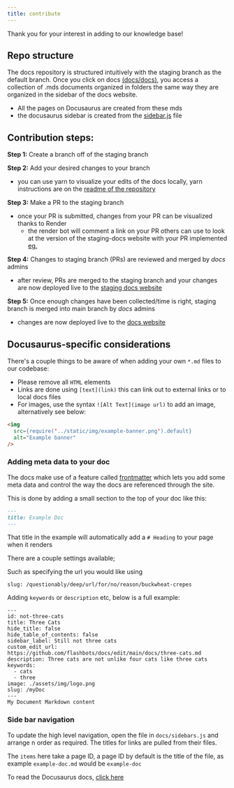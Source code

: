 ```yaml
---
title: contribute
---
```

Thank you for your interest in adding to our knowledge base!

## Repo structure
The docs repository is structured intuitively with the staging branch as the default branch. Once you click on docs [(docs/docs)](https://github.com/flashbots/docs/tree/staging/docs), you access a collection of .mds documents organized in folders the same way they are organized in the sidebar of the docs website.
- All the pages on Docusaurus are created from these mds
- the docusaurus sidebar is created from the [sidebar.js](https://github.com/flashbots/docs/blob/staging/docs/sidebars.js) file


## Contribution steps:

**Step 1:**  Create a branch off of the staging branch

**Step 2:** Add your desired changes to your branch
- you can use yarn to visualize your edits of the docs locally, yarn instructions are on the [readme of the repository](https://github.com/flashbots/docs#readme)

**Step 3:** Make a PR to the staging branch
- once your PR is submitted, changes from your PR can be visualized thanks to Render
    - the render bot will comment a link on your PR others can use to look at the version of the staging-docs website with your PR implemented [eg.](https://github.com/flashbots/docs/pull/23)

**Step 4:** Changes to staging branch (PRs) are reviewed and merged by *docs* admins
- after review, PRs are merged to the staging branch and your changes are now deployed live to the [staging docs website](https://docs-staging.flashbots.net/)

**Step 5:** Once enough changes have been collected/time is right, staging branch is merged into main branch by *docs* admins
- changes are now deployed live to the [docs website](https://docs.flashbots.net/)

## Docusaurus-specific considerations
There's a couple things to be aware of when adding your own `*.md` files to our codebase:

- Please remove all `HTML` elements
- Links are done using `[text](link)` this can link out to external links or to local docs files
- For images, use the syntax `![Alt Text](image url)` to add an image, alternatively see below:

```md
<img
  src={require('../static/img/example-banner.png').default}
  alt="Example banner"
/>
```

### Adding meta data to your doc

The docs make use of a feature called [frontmatter](https://docusaurus.io/docs/api/plugins/@docusaurus/plugin-content-docs#markdown-frontmatter) which lets you add some meta data and
control the way the docs are referenced through the site.

This is done by adding a small section to the top of your doc like this:

```md
---
title: Example Doc
---
```

That title in the example will automatically add a `# Heading` to your page when it renders

There are a couple settings available;

Such as specifying the url you would like using

`slug: /questionably/deep/url/for/no/reason/buckwheat-crepes`

Adding `keywords` or `description` etc, below is a full example:
```
---
id: not-three-cats
title: Three Cats
hide_title: false
hide_table_of_contents: false
sidebar_label: Still not three cats
custom_edit_url: https://github.com/flashbots/docs/edit/main/docs/three-cats.md
description: Three cats are not unlike four cats like three cats
keywords:
  - cats
  - three
image: ./assets/img/logo.png
slug: /myDoc
---
My Document Markdown content
```

### Side bar navigation

To update the high level navigation, open the file in `docs/sidebars.js` and arrange n order as required. The titles for links are pulled from their files.

The `items` here take a page ID, a page ID by default is the title of the file, as example `example-doc.md` would be `example-doc`

To read the Docusaurus docs, [click here](https://docusaurus.io/docs/sidebar)
